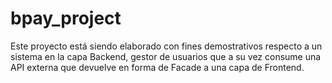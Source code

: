# bpay_project
Este proyecto está siendo elaborado con fines demostrativos respecto a un sistema en la capa Backend, gestor de usuarios que a su vez consume una API externa que devuelve en forma de Facade a una capa de Frontend.
